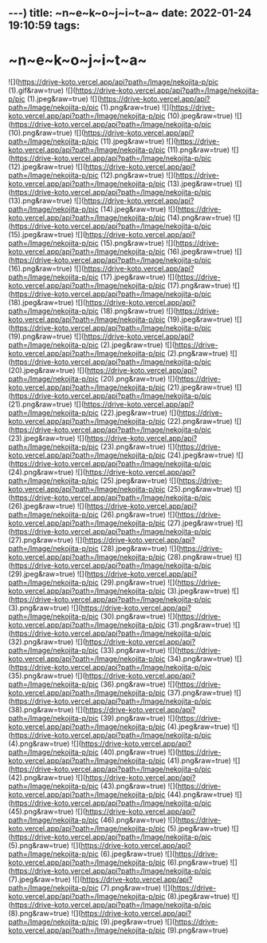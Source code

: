 ---)
title: ~n~e~k~o~j~i~t~a~
date: 2022-01-24 19:10:59
tags:
---

# ~n~e~k~o~j~i~t~a~

![](https://drive-koto.vercel.app/api?path=/Image/nekojita-p/pic (1).gif&raw=true)
![](https://drive-koto.vercel.app/api?path=/Image/nekojita-p/pic (1).jpeg&raw=true)
![](https://drive-koto.vercel.app/api?path=/Image/nekojita-p/pic (1).png&raw=true)
![](https://drive-koto.vercel.app/api?path=/Image/nekojita-p/pic (10).jpeg&raw=true)
![](https://drive-koto.vercel.app/api?path=/Image/nekojita-p/pic (10).png&raw=true)
![](https://drive-koto.vercel.app/api?path=/Image/nekojita-p/pic (11).jpeg&raw=true)
![](https://drive-koto.vercel.app/api?path=/Image/nekojita-p/pic (11).png&raw=true)
![](https://drive-koto.vercel.app/api?path=/Image/nekojita-p/pic (12).jpeg&raw=true)
![](https://drive-koto.vercel.app/api?path=/Image/nekojita-p/pic (12).png&raw=true)
![](https://drive-koto.vercel.app/api?path=/Image/nekojita-p/pic (13).jpeg&raw=true)
![](https://drive-koto.vercel.app/api?path=/Image/nekojita-p/pic (13).png&raw=true)
![](https://drive-koto.vercel.app/api?path=/Image/nekojita-p/pic (14).jpeg&raw=true)
![](https://drive-koto.vercel.app/api?path=/Image/nekojita-p/pic (14).png&raw=true)
![](https://drive-koto.vercel.app/api?path=/Image/nekojita-p/pic (15).jpeg&raw=true)
![](https://drive-koto.vercel.app/api?path=/Image/nekojita-p/pic (15).png&raw=true)
![](https://drive-koto.vercel.app/api?path=/Image/nekojita-p/pic (16).jpeg&raw=true)
![](https://drive-koto.vercel.app/api?path=/Image/nekojita-p/pic (16).png&raw=true)
![](https://drive-koto.vercel.app/api?path=/Image/nekojita-p/pic (17).jpeg&raw=true)
![](https://drive-koto.vercel.app/api?path=/Image/nekojita-p/pic (17).png&raw=true)
![](https://drive-koto.vercel.app/api?path=/Image/nekojita-p/pic (18).jpeg&raw=true)
![](https://drive-koto.vercel.app/api?path=/Image/nekojita-p/pic (18).png&raw=true)
![](https://drive-koto.vercel.app/api?path=/Image/nekojita-p/pic (19).jpeg&raw=true)
![](https://drive-koto.vercel.app/api?path=/Image/nekojita-p/pic (19).png&raw=true)
![](https://drive-koto.vercel.app/api?path=/Image/nekojita-p/pic (2).jpeg&raw=true)
![](https://drive-koto.vercel.app/api?path=/Image/nekojita-p/pic (2).png&raw=true)
![](https://drive-koto.vercel.app/api?path=/Image/nekojita-p/pic (20).jpeg&raw=true)
![](https://drive-koto.vercel.app/api?path=/Image/nekojita-p/pic (20).png&raw=true)
![](https://drive-koto.vercel.app/api?path=/Image/nekojita-p/pic (21).jpeg&raw=true)
![](https://drive-koto.vercel.app/api?path=/Image/nekojita-p/pic (21).png&raw=true)
![](https://drive-koto.vercel.app/api?path=/Image/nekojita-p/pic (22).jpeg&raw=true)
![](https://drive-koto.vercel.app/api?path=/Image/nekojita-p/pic (22).png&raw=true)
![](https://drive-koto.vercel.app/api?path=/Image/nekojita-p/pic (23).jpeg&raw=true)
![](https://drive-koto.vercel.app/api?path=/Image/nekojita-p/pic (23).png&raw=true)
![](https://drive-koto.vercel.app/api?path=/Image/nekojita-p/pic (24).jpeg&raw=true)
![](https://drive-koto.vercel.app/api?path=/Image/nekojita-p/pic (24).png&raw=true)
![](https://drive-koto.vercel.app/api?path=/Image/nekojita-p/pic (25).jpeg&raw=true)
![](https://drive-koto.vercel.app/api?path=/Image/nekojita-p/pic (25).png&raw=true)
![](https://drive-koto.vercel.app/api?path=/Image/nekojita-p/pic (26).jpeg&raw=true)
![](https://drive-koto.vercel.app/api?path=/Image/nekojita-p/pic (26).png&raw=true)
![](https://drive-koto.vercel.app/api?path=/Image/nekojita-p/pic (27).jpeg&raw=true)
![](https://drive-koto.vercel.app/api?path=/Image/nekojita-p/pic (27).png&raw=true)
![](https://drive-koto.vercel.app/api?path=/Image/nekojita-p/pic (28).jpeg&raw=true)
![](https://drive-koto.vercel.app/api?path=/Image/nekojita-p/pic (28).png&raw=true)
![](https://drive-koto.vercel.app/api?path=/Image/nekojita-p/pic (29).jpeg&raw=true)
![](https://drive-koto.vercel.app/api?path=/Image/nekojita-p/pic (29).png&raw=true)
![](https://drive-koto.vercel.app/api?path=/Image/nekojita-p/pic (3).jpeg&raw=true)
![](https://drive-koto.vercel.app/api?path=/Image/nekojita-p/pic (3).png&raw=true)
![](https://drive-koto.vercel.app/api?path=/Image/nekojita-p/pic (30).png&raw=true)
![](https://drive-koto.vercel.app/api?path=/Image/nekojita-p/pic (31).png&raw=true)
![](https://drive-koto.vercel.app/api?path=/Image/nekojita-p/pic (32).png&raw=true)
![](https://drive-koto.vercel.app/api?path=/Image/nekojita-p/pic (33).png&raw=true)
![](https://drive-koto.vercel.app/api?path=/Image/nekojita-p/pic (34).png&raw=true)
![](https://drive-koto.vercel.app/api?path=/Image/nekojita-p/pic (35).png&raw=true)
![](https://drive-koto.vercel.app/api?path=/Image/nekojita-p/pic (36).png&raw=true)
![](https://drive-koto.vercel.app/api?path=/Image/nekojita-p/pic (37).png&raw=true)
![](https://drive-koto.vercel.app/api?path=/Image/nekojita-p/pic (38).png&raw=true)
![](https://drive-koto.vercel.app/api?path=/Image/nekojita-p/pic (39).png&raw=true)
![](https://drive-koto.vercel.app/api?path=/Image/nekojita-p/pic (4).jpeg&raw=true)
![](https://drive-koto.vercel.app/api?path=/Image/nekojita-p/pic (4).png&raw=true)
![](https://drive-koto.vercel.app/api?path=/Image/nekojita-p/pic (40).png&raw=true)
![](https://drive-koto.vercel.app/api?path=/Image/nekojita-p/pic (41).png&raw=true)
![](https://drive-koto.vercel.app/api?path=/Image/nekojita-p/pic (42).png&raw=true)
![](https://drive-koto.vercel.app/api?path=/Image/nekojita-p/pic (43).png&raw=true)
![](https://drive-koto.vercel.app/api?path=/Image/nekojita-p/pic (44).png&raw=true)
![](https://drive-koto.vercel.app/api?path=/Image/nekojita-p/pic (45).png&raw=true)
![](https://drive-koto.vercel.app/api?path=/Image/nekojita-p/pic (46).png&raw=true)
![](https://drive-koto.vercel.app/api?path=/Image/nekojita-p/pic (5).jpeg&raw=true)
![](https://drive-koto.vercel.app/api?path=/Image/nekojita-p/pic (5).png&raw=true)
![](https://drive-koto.vercel.app/api?path=/Image/nekojita-p/pic (6).jpeg&raw=true)
![](https://drive-koto.vercel.app/api?path=/Image/nekojita-p/pic (6).png&raw=true)
![](https://drive-koto.vercel.app/api?path=/Image/nekojita-p/pic (7).jpeg&raw=true)
![](https://drive-koto.vercel.app/api?path=/Image/nekojita-p/pic (7).png&raw=true)
![](https://drive-koto.vercel.app/api?path=/Image/nekojita-p/pic (8).jpeg&raw=true)
![](https://drive-koto.vercel.app/api?path=/Image/nekojita-p/pic (8).png&raw=true)
![](https://drive-koto.vercel.app/api?path=/Image/nekojita-p/pic (9).jpeg&raw=true)
![](https://drive-koto.vercel.app/api?path=/Image/nekojita-p/pic (9).png&raw=true)
